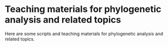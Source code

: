 # Teaching materials for phylogenetic analysis and related topics
Here are some scripts and teaching materials for phylogenetic analysis and related topics. 
